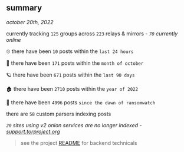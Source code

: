 
## summary
_october 20th, 2022_

currently tracking `125` groups across `223` relays & mirrors - _`70` currently online_

⏲ there have been `10` posts within the `last 24 hours`

🦈 there have been `171` posts within the `month of october`

🪐 there have been `671` posts within the `last 90 days`

🏚 there have been `2710` posts within the `year of 2022`

🦕 there have been `4996` posts `since the dawn of ransomwatch`

there are `58` custom parsers indexing posts

_`20` sites using v2 onion services are no longer indexed - [support.torproject.org](https://support.torproject.org/onionservices/v2-deprecation/)_

> see the project [README](https://github.com/joshhighet/ransomwatch#ransomwatch--) for backend technicals
